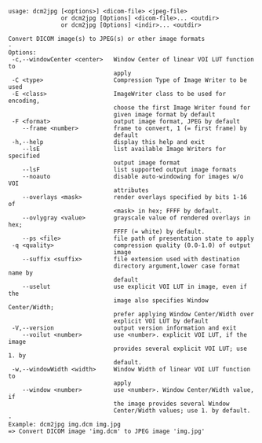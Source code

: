     usage: dcm2jpg [<options>] <dicom-file> <jpeg-file>
                   or dcm2jpg [Options] <dicom-file>... <outdir>
                   or dcm2jpg [Options] <indir>... <outdir>
    
    Convert DICOM image(s) to JPEG(s) or other image formats
    -
    Options:
     -c,--windowCenter <center>   Window Center of linear VOI LUT function to
                                  apply
     -C <type>                    Compression Type of Image Writer to be used
     -E <class>                   ImageWriter class to be used for encoding,
                                  choose the first Image Writer found for
                                  given image format by default
     -F <format>                  output image format, JPEG by default
        --frame <number>          frame to convert, 1 (= first frame) by
                                  default
     -h,--help                    display this help and exit
        --lsE                     list available Image Writers for specified
                                  output image format
        --lsF                     list supported output image formats
        --noauto                  disable auto-windowing for images w/o VOI
                                  attributes
        --overlays <mask>         render overlays specified by bits 1-16 of
                                  <mask> in hex; FFFF by default.
        --ovlygray <value>        grayscale value of rendered overlays in hex;
                                  FFFF (= white) by default.
        --ps <file>               file path of presentation state to apply
     -q <quality>                 compression quality (0.0-1.0) of output
                                  image
        --suffix <suffix>         file extension used with destination
                                  directory argument,lower case format name by
                                  default
        --uselut                  use explicit VOI LUT in image, even if the
                                  image also specifies Window Center/Width;
                                  prefer applying Window Center/Width over
                                  explicit VOI LUT by default
     -V,--version                 output version information and exit
        --voilut <number>         use <number>. explicit VOI LUT, if the image
                                  provides several explicit VOI LUT; use 1. by
                                  default.
     -w,--windowWidth <width>     Window Width of linear VOI LUT function to
                                  apply
        --window <number>         use <number>. Window Center/Width value, if
                                  the image provides several Window
                                  Center/Width values; use 1. by default.
    -
    Example: dcm2jpg img.dcm img.jpg
    => Convert DICOM image 'img.dcm' to JPEG image 'img.jpg'
